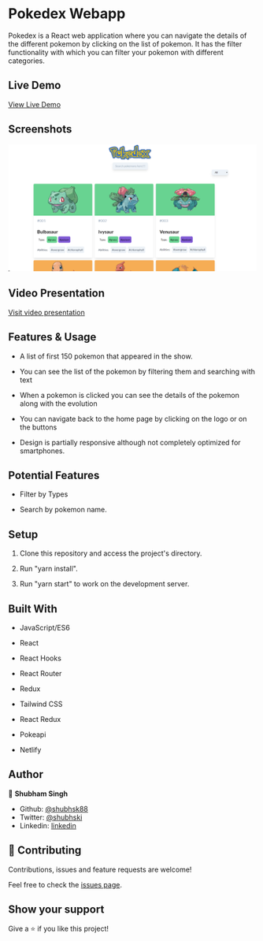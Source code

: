 # Pokedex Webapp

Pokedex is a React web application where you can navigate the details of the different pokemon by clicking on the list of pokemon. It has the filter functionality with which you can filter your pokemon with different categories.

## Live Demo

[View Live Demo](https://pokedexi.netlify.app/)

## Screenshots

![screenshot](./public/main.png)

## Video Presentation

[Visit video presentation](https://www.loom.com/share/e320d7ad218b484cbda74e6257d39bc3)

## Features & Usage

- A list of first 150 pokemon that appeared in the show.
- You can see the list of the pokemon by filtering them and searching with text
- When a pokemon is clicked you can see the details of the pokemon along with the evolution

- You can navigate back to the home page by clicking on the logo or on the buttons
- Design is partially responsive although not completely optimized for smartphones.

## Potential Features

- Filter by Types

- Search by pokemon name.

## Setup

1. Clone this repository and access the project's directory.
2. Run "yarn install".

3. Run "yarn start" to work on the development server.

## Built With

- JavaScript/ES6

- React
- React Hooks
- React Router
- Redux
- Tailwind CSS
- React Redux
- Pokeapi
- Netlify

## Author

👤 **Shubham Singh**

- Github: [@shubhsk88](https://github.com/shubhsk88)
- Twitter: [@shubhski](twitter.com/shubski)
- Linkedin: [linkedin](https://www.linkedin.com/in/shubhski/)

## 🤝 Contributing

Contributions, issues and feature requests are welcome!

Feel free to check the [issues page](https://github.com/shubhsk88/pokedex-app/issues).

## Show your support

Give a ⭐️ if you like this project!

